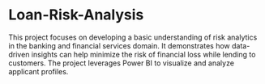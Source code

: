# Loan-Risk-Analysis
This project focuses on developing a basic understanding of risk analytics in the banking and financial services domain. It demonstrates how data-driven insights can help minimize the risk of financial loss while lending to customers. The project leverages Power BI to visualize and analyze applicant profiles.
